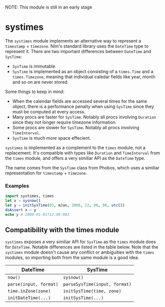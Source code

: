 NOTE: This module is still in an early stage

systimes
===========================

The ``systimes`` module implements an alternative way to represent a ``timestamp`` + ``timezone``.
Nim's standard library uses the ``DateTime`` type to represent it. There are two important
differences between ``DateTime`` and ``SysTime``:

- ``SysTime`` is immutable.
- ``SysTime`` is implemented as an object consisting of a ``times.Time`` and a ``times.Timezone``,
  meaning that individual caledar fields like year, month and so on are never stored.

Some things to keep in mind:

- When the calendar fields are accessed several times for the same object, there is a performance penalty
 when using ``SysTime`` since they must be computed at every access.
- Many procs are faster for ``SysTime``. Notably all procs involving ``Duration`` since they not longer
 require timezone information.
- Some procs are slower for ``SysTime``. Notably all procs involving ``TimeInterval``. 
- ``SysTime`` is much more space effecient.

``systimes`` is implemented as a complement to the ``times`` module, not a replacement. It's compatible with
types like ``Duration`` and ``TimeInterval`` from the ``times`` module, and offers a very similiar API as
the ``DateTime`` type.

The name comes from the ``SysTime`` class from Phobos, which uses a similiar representation for ``timestamp`` + ``timezone``.

### Examples
```nim
import systimes, times
let x = sysnow()
let y = initSysTime(01, mJan, 2000, 12, 00, 00, utc())
doAssert x > y
echo y # 2000-01-01T12:00:00Z
```

Compatibility with the times module
-----------------------
``systimes`` exposes a very similiar API for ``SysTime`` as the ``times`` module does for ``DateTime``.
Notable differences are listed in the table below. Note that the ``systimes`` module doesn't cause any conflict or ambiguities with the ``times`` modules, so importing both from the same module is a good idea.

| DateTime                 | SysTime                         |
|--------------------------|---------------------------------|
| ``now()``                | ``sysnow()``                    |
| ``parse(input, format)`` | ``parseSysTime(input, format)`` |
| ``time.inZone(zone)``    | ``initSysTime(time, zone)``     |
| ``initDateTime(...)``    | ``initSysTime(...)``            |